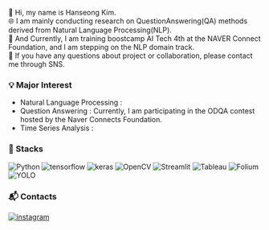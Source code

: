 👋 Hi, my name is Hanseong Kim.    
🌐 I am mainly conducting research on QuestionAnswering(QA) methods derived from Natural Language Processing(NLP).  
💼 And Currently, I am training boostcamp AI Tech 4th at the NAVER Connect Foundation, and I am stepping on the NLP domain track.    
💬 If you have any questions about project or collaboration, please contact me through SNS.   


### 💡 Major Interest
- Natural Language Processing : 
- Question Answering : Currently, I am participating in the ODQA contest hosted by the Naver Connects Foundation.
- Time Series Analysis : 


### 📜 Stacks
![Python](https://img.shields.io/badge/Python-3776AB?style=flat&logo=Python&logoColor=white) ![tensorflow](https://img.shields.io/badge/Tensorflow-FF6F00?style=flat&logo=tensorflow&logoColor=white) ![keras](https://img.shields.io/badge/keras-c90000?style=flat&logo=keras&logoColor=white) ![OpenCV](https://img.shields.io/badge/OpenCV-5C3EE8?style=flat&logo=OpenCV&logoColor=white) ![Streamlit](https://img.shields.io/badge/Streamlit-FF4B4B?style=flat&logo=Streamlit&logoColor=white) ![Tableau](https://img.shields.io/badge/Tableau-E97627?style=flat&logo=Tableau&logoColor=white) ![Folium](https://img.shields.io/badge/Folium-77B829?style=flat&logo=Folium&logoColor=white) ![YOLO](https://img.shields.io/badge/YOLOv5-149EF2?style=flat&logo=YOLO&logoColor=white)

### 📬 Contacts
[![instagram](https://img.shields.io/badge/instagram-EC036A?style=flat&logo=instagram&logoColor=white&link=https://www.instagram.com/revolt_cool)](https://www.instagram.com/hs_kim_1201/)
